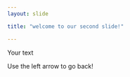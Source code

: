 ```yaml
---
layout: slide

title: "welcome to our second slide!"

---
```


Your text

Use the left arrow to go back!
